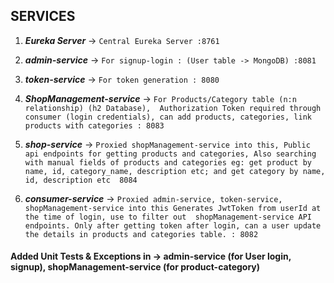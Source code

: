 <h2> SERVICES </h2>

1. **_Eureka Server_**             -> `Central Eureka Server :8761` 

2. **_admin-service_**             -> `For signup-login : (User table -> MongoDB) :8081` 

3. **_token-service_**             -> `For token generation : 8080`

4. **_ShopManagement-service_**    -> `For Products/Category table (n:n relationship) (h2 Database), 
                                      Authorization Token required through consumer (login credentials),
                                      can add products, categories, link products with categories
                                      : 8083`

5. **_shop-service_**              -> `Proxied shopManagement-service into this,
                                      Public api endpoints for getting products and categories,
                                      Also searching with manual fields of products and categories
                                      eg: get product by name, id, category_name, description etc;
                                      and get category by name, id, description etc 
                                      8084`

6. **_consumer-service_**          -> `Proxied admin-service, token-service, shopManagement-service into this
                                      Generates JwtToken from userId at the time of login, use to filter out 
                                      shopManagement-service API endpoints. Only after getting token after login,
                                      can a user update the details in products and categories table.
                                      : 8082`

<h4> Added Unit Tests & Exceptions in -> admin-service (for User login, signup), shopManagement-service (for product-category)
